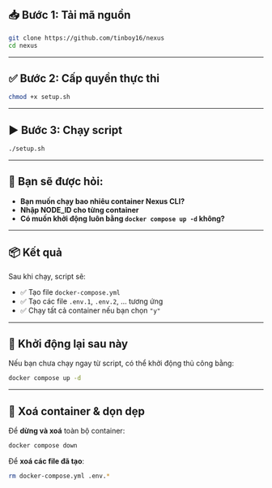 
## 📥 Bước 1: Tải mã nguồn

```bash
git clone https://github.com/tinboy16/nexus
cd nexus
```

---

## ✅ Bước 2: Cấp quyền thực thi

```bash
chmod +x setup.sh
```

---

## ▶️ Bước 3: Chạy script

```bash
./setup.sh
```

---

## 💬 Bạn sẽ được hỏi:

* **Bạn muốn chạy bao nhiêu container Nexus CLI?**
* **Nhập NODE\_ID cho từng container**
* **Có muốn khởi động luôn bằng `docker compose up -d` không?**

---

## 📦 Kết quả

Sau khi chạy, script sẽ:

* ✅ Tạo file `docker-compose.yml`
* ✅ Tạo các file `.env.1`, `.env.2`, ... tương ứng
* ✅ Chạy tất cả container nếu bạn chọn `"y"`

---

## 🐳 Khởi động lại sau này

Nếu bạn chưa chạy ngay từ script, có thể khởi động thủ công bằng:

```bash
docker compose up -d
```

---

## 🧼 Xoá container & dọn dẹp

Để **dừng và xoá** toàn bộ container:

```bash
docker compose down
```

Để **xoá các file đã tạo**:

```bash
rm docker-compose.yml .env.*
```
